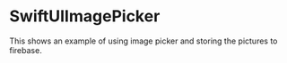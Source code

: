# SwiftUIImagePicker

This shows an example of using image picker and storing the pictures to firebase.
